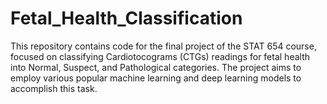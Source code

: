 # Fetal_Health_Classification
This repository contains code for the final project of the STAT 654 course, focused on classifying  Cardiotocograms (CTGs) readings for fetal health into Normal, Suspect, and Pathological categories. The project aims to employ various popular machine learning and deep learning models to accomplish this task.
